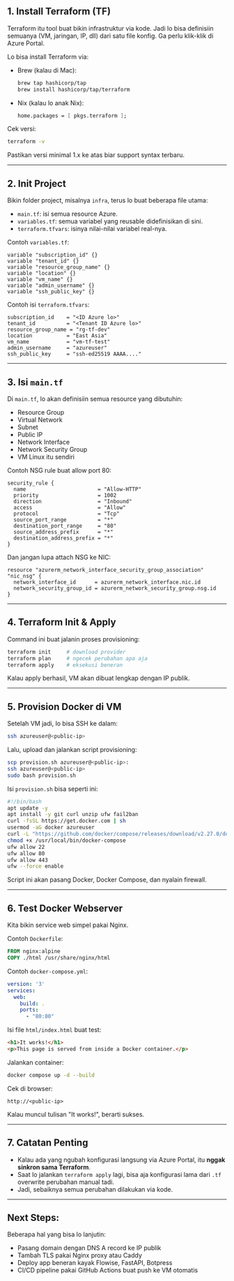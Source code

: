 
## 1. Install Terraform (TF)

Terraform itu tool buat bikin infrastruktur via kode. Jadi lo bisa definisiin semuanya (VM, jaringan, IP, dll) dari satu file konfig. Ga perlu klik-klik di Azure Portal.

Lo bisa install Terraform via:

* Brew (kalau di Mac):

  ```bash
  brew tap hashicorp/tap
  brew install hashicorp/tap/terraform
  ```
* Nix (kalau lo anak Nix):

  ```nix
  home.packages = [ pkgs.terraform ];
  ```

Cek versi:

```bash
terraform -v
```

Pastikan versi minimal 1.x ke atas biar support syntax terbaru.

---

## 2. Init Project

Bikin folder project, misalnya `infra`, terus lo buat beberapa file utama:

* `main.tf`: isi semua resource Azure.
* `variables.tf`: semua variabel yang reusable didefinisikan di sini.
* `terraform.tfvars`: isinya nilai-nilai variabel real-nya.

Contoh `variables.tf`:

```hcl
variable "subscription_id" {}
variable "tenant_id" {}
variable "resource_group_name" {}
variable "location" {}
variable "vm_name" {}
variable "admin_username" {}
variable "ssh_public_key" {}
```

Contoh isi `terraform.tfvars`:

```hcl
subscription_id    = "<ID Azure lo>"
tenant_id          = "<Tenant ID Azure lo>"
resource_group_name = "rg-tf-dev"
location           = "East Asia"
vm_name            = "vm-tf-test"
admin_username     = "azureuser"
ssh_public_key     = "ssh-ed25519 AAAA...."
```

---

## 3. Isi `main.tf`

Di `main.tf`, lo akan definisiin semua resource yang dibutuhin:

* Resource Group
* Virtual Network
* Subnet
* Public IP
* Network Interface
* Network Security Group
* VM Linux itu sendiri

Contoh NSG rule buat allow port 80:

```hcl
security_rule {
  name                       = "Allow-HTTP"
  priority                   = 1002
  direction                  = "Inbound"
  access                     = "Allow"
  protocol                   = "Tcp"
  source_port_range          = "*"
  destination_port_range     = "80"
  source_address_prefix      = "*"
  destination_address_prefix = "*"
}
```

Dan jangan lupa attach NSG ke NIC:

```hcl
resource "azurerm_network_interface_security_group_association" "nic_nsg" {
  network_interface_id      = azurerm_network_interface.nic.id
  network_security_group_id = azurerm_network_security_group.nsg.id
}
```

---

## 4. Terraform Init & Apply

Command ini buat jalanin proses provisioning:

```bash
terraform init     # download provider
terraform plan     # ngecek perubahan apa aja
terraform apply    # eksekusi beneran
```

Kalau apply berhasil, VM akan dibuat lengkap dengan IP publik.

---

## 5. Provision Docker di VM

Setelah VM jadi, lo bisa SSH ke dalam:

```bash
ssh azureuser@<public-ip>
```

Lalu, upload dan jalankan script provisioning:

```bash
scp provision.sh azureuser@<public-ip>:
ssh azureuser@<public-ip>
sudo bash provision.sh
```

Isi `provision.sh` bisa seperti ini:

```bash
#!/bin/bash
apt update -y
apt install -y git curl unzip ufw fail2ban
curl -fsSL https://get.docker.com | sh
usermod -aG docker azureuser
curl -L "https://github.com/docker/compose/releases/download/v2.27.0/docker-compose-$(uname -s)-$(uname -m)" -o /usr/local/bin/docker-compose
chmod +x /usr/local/bin/docker-compose
ufw allow 22
ufw allow 80
ufw allow 443
ufw --force enable
```

Script ini akan pasang Docker, Docker Compose, dan nyalain firewall.

---

## 6. Test Docker Webserver

Kita bikin service web simpel pakai Nginx.

Contoh `Dockerfile`:

```Dockerfile
FROM nginx:alpine
COPY ./html /usr/share/nginx/html
```

Contoh `docker-compose.yml`:

```yaml
version: '3'
services:
  web:
    build: .
    ports:
      - "80:80"
```

Isi file `html/index.html` buat test:

```html
<h1>It works!</h1>
<p>This page is served from inside a Docker container.</p>
```

Jalankan container:

```bash
docker compose up -d --build
```

Cek di browser:

```
http://<public-ip>
```

Kalau muncul tulisan "It works!", berarti sukses.

---

## 7. Catatan Penting

* Kalau ada yang ngubah konfigurasi langsung via Azure Portal, itu **nggak sinkron sama Terraform**.
* Saat lo jalankan `terraform apply` lagi, bisa aja konfigurasi lama dari `.tf` overwrite perubahan manual tadi.
* Jadi, sebaiknya semua perubahan dilakukan via kode.

---

## Next Steps:

Beberapa hal yang bisa lo lanjutin:

* Pasang domain dengan DNS A record ke IP publik
* Tambah TLS pakai Nginx proxy atau Caddy
* Deploy app beneran kayak Flowise, FastAPI, Botpress
* CI/CD pipeline pakai GitHub Actions buat push ke VM otomatis